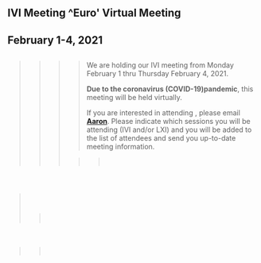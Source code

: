<div id="rightCol0">

<div data-align="center">

## IVI Meeting ^Euro' Virtual Meeting

## February 1-4, 2021

</div>

> > > > ##   
> > > > 
> > > > We are holding our IVI meeting from Monday February 1 thru
> > > > Thursday February 4, 2021.
> > > > 
> > > > **Due to the coronavirus (COVID-19)pandemic**, this meeting will
> > > > be held virtually.
> > > > 
> > > > If you are interested in attending , please email
> > > > [**Aaron**](mailto:ExecDir@LXIStandard.org). Please indicate
> > > > which sessions you will be attending (IVI and/or LXI) and you
> > > > will be added to the list of attendees and send you up-to-date
> > > > meeting information.
> > > 
> > > > >  

####  

>  
> 
> > ###  
> > 
> > > 

 

> >  

####  

#### 

####  

 

</div>

